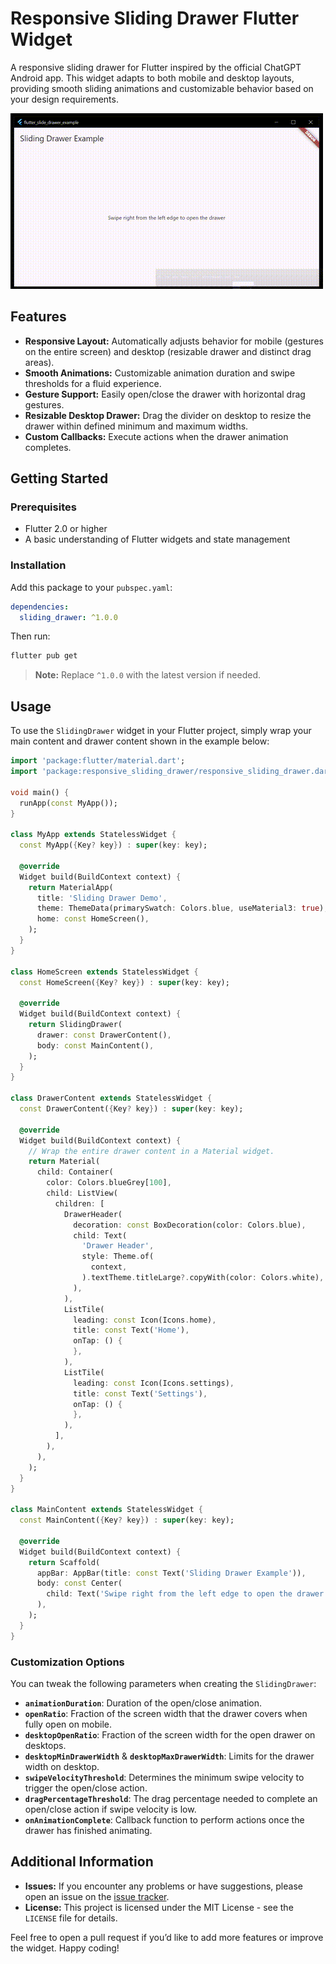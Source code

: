 # Responsive Sliding Drawer Flutter Widget

A responsive sliding drawer for Flutter inspired by the official ChatGPT Android app. This widget adapts to both mobile and desktop layouts, providing smooth sliding animations and customizable behavior based on your design requirements.

![](https://raw.githubusercontent.com/hruzgar/flutter_responsive_sliding_drawer/refs/heads/main/example.gif)

## Features

- **Responsive Layout:** Automatically adjusts behavior for mobile (gestures on the entire screen) and desktop (resizable drawer and distinct drag areas).
- **Smooth Animations:** Customizable animation duration and swipe thresholds for a fluid experience.
- **Gesture Support:** Easily open/close the drawer with horizontal drag gestures.
- **Resizable Desktop Drawer:** Drag the divider on desktop to resize the drawer within defined minimum and maximum widths.
- **Custom Callbacks:** Execute actions when the drawer animation completes.

## Getting Started

### Prerequisites

- Flutter 2.0 or higher
- A basic understanding of Flutter widgets and state management

### Installation

Add this package to your `pubspec.yaml`:

```yaml
dependencies:
  sliding_drawer: ^1.0.0
```

Then run:

```bash
flutter pub get
```

> **Note:** Replace `^1.0.0` with the latest version if needed.

## Usage

To use the `SlidingDrawer` widget in your Flutter project, simply wrap your main content and drawer content shown in the example below:

```dart
import 'package:flutter/material.dart';
import 'package:responsive_sliding_drawer/responsive_sliding_drawer.dart';

void main() {
  runApp(const MyApp());
}

class MyApp extends StatelessWidget {
  const MyApp({Key? key}) : super(key: key);

  @override
  Widget build(BuildContext context) {
    return MaterialApp(
      title: 'Sliding Drawer Demo',
      theme: ThemeData(primarySwatch: Colors.blue, useMaterial3: true),
      home: const HomeScreen(),
    );
  }
}

class HomeScreen extends StatelessWidget {
  const HomeScreen({Key? key}) : super(key: key);

  @override
  Widget build(BuildContext context) {
    return SlidingDrawer(
      drawer: const DrawerContent(),
      body: const MainContent(),
    );
  }
}

class DrawerContent extends StatelessWidget {
  const DrawerContent({Key? key}) : super(key: key);

  @override
  Widget build(BuildContext context) {
    // Wrap the entire drawer content in a Material widget.
    return Material(
      child: Container(
        color: Colors.blueGrey[100],
        child: ListView(
          children: [
            DrawerHeader(
              decoration: const BoxDecoration(color: Colors.blue),
              child: Text(
                'Drawer Header',
                style: Theme.of(
                  context,
                ).textTheme.titleLarge?.copyWith(color: Colors.white),
              ),
            ),
            ListTile(
              leading: const Icon(Icons.home),
              title: const Text('Home'),
              onTap: () {
              },
            ),
            ListTile(
              leading: const Icon(Icons.settings),
              title: const Text('Settings'),
              onTap: () {
              },
            ),
          ],
        ),
      ),
    );
  }
}

class MainContent extends StatelessWidget {
  const MainContent({Key? key}) : super(key: key);

  @override
  Widget build(BuildContext context) {
    return Scaffold(
      appBar: AppBar(title: const Text('Sliding Drawer Example')),
      body: const Center(
        child: Text('Swipe right from the left edge to open the drawer'),
      ),
    );
  }
}
```

### Customization Options

You can tweak the following parameters when creating the `SlidingDrawer`:

- **`animationDuration`**: Duration of the open/close animation.
- **`openRatio`**: Fraction of the screen width that the drawer covers when fully open on mobile.
- **`desktopOpenRatio`**: Fraction of the screen width for the open drawer on desktops.
- **`desktopMinDrawerWidth`** & **`desktopMaxDrawerWidth`**: Limits for the drawer width on desktop.
- **`swipeVelocityThreshold`**: Determines the minimum swipe velocity to trigger the open/close action.
- **`dragPercentageThreshold`**: The drag percentage needed to complete an open/close action if swipe velocity is low.
- **`onAnimationComplete`**: Callback function to perform actions once the drawer has finished animating.

## Additional Information

- **Issues:** If you encounter any problems or have suggestions, please open an issue on the [issue tracker](https://github.com/hruzgar/flutter_responsive_sliding_drawer/issues).
- **License:** This project is licensed under the MIT License - see the `LICENSE` file for details.

Feel free to open a pull request if you’d like to add more features or improve the widget. Happy coding!

